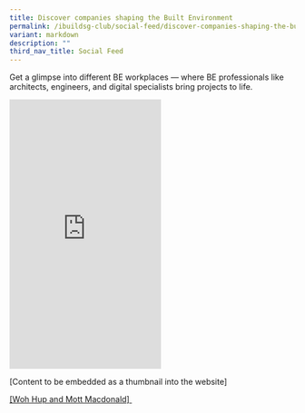```yaml
---
title: Discover companies shaping the Built Environment
permalink: /ibuildsg-club/social-feed/discover-companies-shaping-the-built-environment/
variant: markdown
description: ""
third_nav_title: Social Feed
---
```

<p>Get a glimpse into different BE workplaces — where BE professionals like architects, engineers, and digital specialists bring projects to life.</p>

<div>
	<iframe allow="autoplay; clipboard-write; encrypted-media; picture-in-picture; web-share" allowfullscreen="true" frameborder="0" scrolling="no" style="border:none;overflow:hidden" height="476" width="267" src="https://www.facebook.com/plugins/video.php?height=476&amp;href=https%3A%2F%2Fwww.facebook.com%2Freel%2F1137812130804559%2F&amp;show_text=false&amp;width=267&amp;t=0"></iframe>
</div>

<p>[Content to be embedded as a thumbnail into the website]</p>
<p><a href="https://www.facebook.com/share/r/16z17XVNk5/" rel="noopener noreferrer nofollow" target="_blank"><u>[Woh Hup and Mott Macdonald]&nbsp;</u></a>
</p>
<p>
<br>
</p>